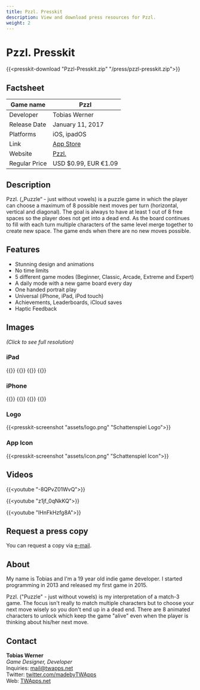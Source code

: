 ```yaml
---
title: Pzzl. Presskit
description: View and download press resources for Pzzl.
weight: 2
---
```


# Pzzl. Presskit

{{<presskit-download "Pzzl-Presskit.zip" "/press/pzzl-presskit.zip">}}

## Factsheet

| Game name    | Pzzl |
| -------- | ------- |
| Developer  | Tobias Werner    |
| Release Date | January 11, 2017     |
| Platforms    | iOS, ipadOS    |
| Link | [App Store](https://itunes.apple.com/us/app/pzzl./id1042403293) |
| Website | [Pzzl.](https://www.twapps.net/game/pzzl/) |
| Regular Price | USD $0.99, EUR €1.09 |

## Description

Pzzl. („Puzzle“ - just without vowels) is a puzzle game in which the player can choose a maximum of 8 possible next moves per turn (horizontal, vertical and diagonal). The goal is always to have at least 1 out of 8 free spaces so the player does not get into a dead end. As the board continues to fill with each turn multiple characters of the same level merge together to create new space. The game ends when there are no new moves possible.

## Features

- Stunning design and animations
- No time limits
- 5 different game modes (Beginner, Classic, Arcade, Extreme and Expert)
- A daily mode with a new game board every day
- One handed portrait play
- Universal (iPhone, iPad, iPod touch)
- Achievements, Leaderboards, iCloud saves
- Haptic Feedback

## Images 

*(Click to see full resolution)*

### iPad

<div class="row">
{{<presskit-screenshot "assets/ipad_1.png" "iPad Screenshot 1">}}
{{<presskit-screenshot "assets/ipad_2.png" "iPad Screenshot 2">}}
{{<presskit-screenshot "assets/ipad_3.png" "iPad Screenshot 3">}}
{{<presskit-screenshot "assets/ipad_4.png" "iPad Screenshot 4">}}
</div>

### iPhone

<div class="row">
{{<presskit-screenshot "assets/iphone_1.png" "iPhone Screenshot 1">}}
{{<presskit-screenshot "assets/iphone_2.png" "iPhone Screenshot 2">}}
{{<presskit-screenshot "assets/iphone_3.png" "iPhone Screenshot 3">}}
{{<presskit-screenshot "assets/iphone_4.png" "iPhone Screenshot 4">}}
</div>

### Logo

{{<presskit-screenshot "assets/logo.png" "Schattenspiel Logo">}}

### App Icon

{{<presskit-screenshot "assets/icon.png" "Schattenspiel Icon">}}

## Videos

{{<youtube "-8QPvZ01WvQ">}}

{{<youtube "z1jf_0qNkKQ">}}

{{<youtube "IHnFkHzfg8A">}}

## Request a press copy

You can request a copy via [e-mail](mailto:mail@twapps.net).

## About

My name is Tobias and I'm a 19 year old indie game developer. I started programming in 2013 and released my first game in 2015.

Pzzl. ("Puzzle" - just without vowels) is my interpretation of a match-3 game. The focus isn't really to match multiple characters but to choose your next move wisely so you don't end up in a dead end. There are 8 animated characters to unlock which keep the game "alive" even when the player is thinking about his/her next move.

## Contact

**Tobias Werner**  
*Game Designer, Developer*  
Inquiries: [mail@twapps.net](mailto:mail@twapps.net)  
Twitter: [twitter.com/madebyTWApps](https://twitter.com/madebyTWApps)  
Web: [TWApps.net](https://www.twapps.net/)
